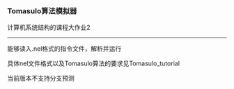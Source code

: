 ### Tomasulo算法模拟器

计算机系统结构的课程大作业2

--------------------

能够读入.nel格式的指令文件，解析并运行

具体nel文件格式以及Tomasulo算法的要求见Tomasulo\_tutorial

当前版本不支持分支预测